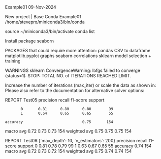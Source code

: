 Example01
09-Nov-2024

New project | Base Conda
Example01
/home/stevepro/miniconda3/bin/conda

source ~/miniconda3/bin/activate
conda list


Install package seaborn


PACKAGES that could require more attention:
pandas                  CSV to dataframe
matplotlib.pyplot       graphs
seaborn                 correlations
sklearn                 model selection + training


WARNINGS
sklearn
ConvergenceWarning: lbfgs failed to converge (status=1):
STOP: TOTAL NO. of ITERATIONS REACHED LIMIT.

Increase the number of iterations (max_iter) or scale the data as shown in:
Please also refer to the documentation for alternative solver options:


REPORT      Test05
              precision    recall  f1-score   support

           0       0.81      0.80      0.80        99
           1       0.64      0.65      0.65        55

    accuracy                           0.75       154
   macro avg       0.72      0.73      0.73       154
weighted avg       0.75      0.75      0.75       154



REPORT      Test06
{'max_depth': 10, 'n_estimators': 200}
              precision    recall  f1-score   support
           0       0.81      0.78      0.79        99
           1       0.63      0.67      0.65        55
    accuracy                           0.74       154
   macro avg       0.72      0.73      0.72       154
weighted avg       0.75      0.74      0.74       154
